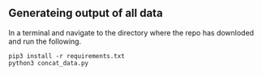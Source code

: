 ## Generateing output of all data

In a terminal and navigate to the directory where the repo has downloded and run the following.

```shell
pip3 install -r requirements.txt
python3 concat_data.py
```
